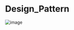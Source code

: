 # Design_Pattern
![image](https://github.com/AmazingHorsess/Design_Pattern/assets/126606604/abb6a475-3f6f-4434-99a7-8c481422116f)
